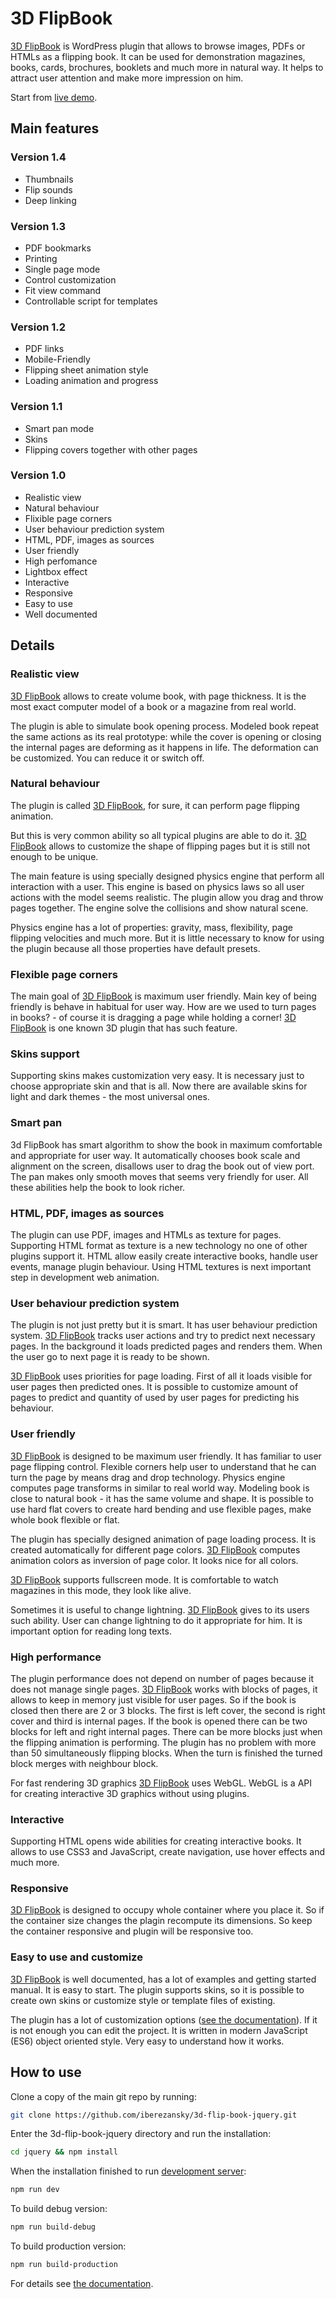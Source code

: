 <h1>3D FlipBook</h1>

<p>
  <a href="http://3dflipbook.iberezansky.net/">3D FlipBook</a> is WordPress plugin that allows to browse images, PDFs or HTMLs as a flipping book.
  It can be used for demonstration magazines, books, cards, brochures, booklets and much more in natural way.
  It helps to attract user attention and make more impression on him.
</p>

<div class="center">
  <p>
    Start from <a href="http://3dflipbook.iberezansky.net/">live demo</a>.
  </p>
</div>

<h2>Main features</h2>

<h3>Version 1.4</h3>
<ul>
  <li>Thumbnails</li>
  <li>Flip sounds</li>
  <li>Deep linking</li>
</ul>

<h3>Version 1.3</h3>
<ul>
  <li>PDF bookmarks</li>
  <li>Printing</li>
  <li>Single page mode</li>
  <li>Control customization</li>
  <li>Fit view command</li>
  <li>Controllable script for templates</li>
</ul>

<h3>Version 1.2</h3>
<ul>
  <li>PDF links</li>
  <li>Mobile-Friendly</li>
  <li>Flipping sheet animation style</li>
  <li>Loading animation and progress</li>
</ul>

<h3>Version 1.1</h3>
<ul>
  <li>Smart pan mode</li>
  <li>Skins</li>
  <li>Flipping covers together with other pages</li>
</ul>

<h3>Version 1.0</h3>
<ul>
  <li>Realistic view</li>
  <li>Natural behaviour</li>
  <li>Flixible page corners</li>
  <li>User behaviour prediction system</li>
  <li>HTML, PDF, images as sources</li>
  <li>User friendly</li>
  <li>High perfomance</li>
  <li>Lightbox effect</li>
  <li>Interactive</li>
  <li>Responsive</li>
  <li>Easy to use</li>
  <li>Well documented</li>
</ul>


<h2>Details</h2>

<h3>Realistic view</h3>
<p>
  <a href="http://3dflipbook.iberezansky.net/">3D FlipBook</a> allows to create volume book, with page thickness. It is the most exact computer model of a book or a magazine from real world.
</p>
<p>
  The plugin is able to simulate book opening process.
  Modeled book repeat the same actions as its real prototype:
    while the cover is opening or closing the internal pages are deforming as it happens in life.
  The deformation can be customized. You can reduce it or switch off.
</p>

<h3>Natural behaviour</h3>
<p>
  The plugin is called <a href="http://3dflipbook.iberezansky.net/">3D FlipBook</a>, for sure, it can perform page flipping animation.
</p>
<p>
  But this is very common ability so all typical plugins are able to do it.
  <a href="http://3dflipbook.iberezansky.net/">3D FlipBook</a> allows to customize the shape of flipping pages but it is still not enough to be unique.
</p>
<p>
  The main feature is using specially designed physics engine that perform all interaction with a user.
  This engine is based on physics laws so all user actions with the model seems realistic.
  The plugin allow you drag and throw pages together. The engine solve the collisions and show natural scene.
</p>
<p>
  Physics engine has a lot of properties: gravity, mass, flexibility, page flipping velocities and much more.
  But it is little necessary to know for using the plugin because all those properties have default presets.
</p>

<h3>Flexible page corners</h3>
<p>
  The main goal of <a href="http://3dflipbook.iberezansky.net/">3D FlipBook</a> is maximum user friendly. Main key of being friendly is behave in habitual for user way.
  How are we used to turn pages in books? - of course it is dragging a page while holding a corner!
  <a href="http://3dflipbook.iberezansky.net/">3D FlipBook</a> is one known 3D plugin that has such feature.
</p>

<h3>Skins support</h3>
<p>
  Supporting skins makes customization very easy. It is necessary just to choose appropriate skin and that is all.
  Now there are available skins for light and dark themes - the most universal ones.
</p>

<h3>Smart pan</h3>
<p>
  3d FlipBook has smart algorithm to show the book in maximum comfortable and appropriate for user way.
  It automatically chooses book scale and alignment on the screen, disallows user to drag the book out of view port.
  The pan makes only smooth moves that seems very friendly for user. All these abilities help the book to look richer.
</p>

<h3>HTML, PDF, images as sources</h3>
<p>
  The plugin can use PDF, images and HTMLs as texture for pages. Supporting HTML format as texture is a new technology no one of other plugins support it.
  HTML allow easily create interactive books, handle user events, manage plugin behaviour. Using HTML textures is next important step in development web animation.
</p>

<h3>User behaviour prediction system</h3>
<p>
  The plugin is not just pretty but it is smart. It has user behaviour prediction system.
  <a href="http://3dflipbook.iberezansky.net/">3D FlipBook</a> tracks user actions and try to predict next necessary pages.
  In the background it loads predicted pages and renders them. When the user go to next page it is ready to be shown.
</p>
<p>
  <a href="http://3dflipbook.iberezansky.net/">3D FlipBook</a> uses priorities for page loading. First of all it loads visible for user pages then predicted ones.
  It is possible to customize amount of pages to predict and quantity of used by user pages for predicting his behaviour.
</p>

<h3>User friendly</h3>
<p>
  <a href="http://3dflipbook.iberezansky.net/">3D FlipBook</a> is designed to be maximum user friendly. It has familiar to user page flipping control.
  Flexible corners help user to understand that he can turn the page by means drag and drop technology.
  Physics engine computes page transforms in similar to real world way.
  Modeling book is close to natural book - it has the same volume and shape.
  It is possible to use hard flat covers to create hard bending and use flexible pages, make whole book flexible or flat.
</p>
<p>
  The plugin has specially designed animation of page loading process.
  It is created automatically for different page colors.
  <a href="http://3dflipbook.iberezansky.net/">3D FlipBook</a> computes animation colors as inversion of page color.
  It looks nice for all colors.
</p>
<p>
  <a href="http://3dflipbook.iberezansky.net/">3D FlipBook</a> supports fullscreen mode. It is comfortable to watch magazines in this mode, they look like alive.
</p>
<p>
  Sometimes it is useful to change lightning. <a href="http://3dflipbook.iberezansky.net/">3D FlipBook</a> gives to its users such ability.
  User can change lightning to do it appropriate for him. It is important option for reading long texts.
</p>

<h3>High performance</h3>
<p>
  The plugin performance does not depend on number of pages because it does not manage single pages.
  <a href="http://3dflipbook.iberezansky.net/">3D FlipBook</a> works with blocks of pages, it allows to keep in memory just visible for user pages.
  So if the book is closed then there are 2 or 3 blocks.
  The first is left cover, the second is right cover and third is internal pages.
  If the book is opened there can be two blocks for left and right internal pages.
  There can be more blocks just when the flipping animation is performing.
  The plugin has no problem with more than 50 simultaneously flipping blocks.
  When the turn is finished the turned block merges with neighbour block.
</p>
<p>
  For fast rendering 3D graphics <a href="http://3dflipbook.iberezansky.net/">3D FlipBook</a> uses WebGL. WebGL is a API for creating interactive 3D graphics without using plugins.
</p>

<h3>Interactive</h3>
<p>
  Supporting HTML opens wide abilities for creating interactive books.
  It allows to use CSS3 and JavaScript, create navigation, use hover effects and much more.
</p>


<h3>Responsive</h3>
<p>
  <a href="http://3dflipbook.iberezansky.net/">3D FlipBook</a> is designed to occupy whole container where you place it. So if the container size changes the plagin recompute its dimensions.
  So keep the container responsive and plugin will be responsive too.
</p>

<h3>Easy to use and customize</h3>
<p>
  <a href="http://3dflipbook.iberezansky.net/">3D FlipBook</a> is well documented, has a lot of examples and getting started manual. It is easy to start.
  The plugin supports skins, so it is possible to create own skins or customize style or template files of existing.
</p>
<p>
  The plugin has a lot of customization options (<a href="http://3dflipbook.iberezansky.net/documentation#properties">see the documentation</a>).
  If it is not enough you can edit the project. It is written in modern JavaScript (ES6) object oriented style. Very easy to understand how it works.
</p>

<h2>How to use</h2>

Clone a copy of the main git repo by running:
```bash
git clone https://github.com/iberezansky/3d-flip-book-jquery.git
```

Enter the 3d-flip-book-jquery directory and run the installation:
```bash
cd jquery && npm install
```

When the installation finished to run <a href="http://localhost:8080/">development server</a>:
```bash
npm run dev
```

To build debug version:

```bash
npm run build-debug
```

To build production version:
```bash
npm run build-production
```

<p>
  For details see <a href="http://3dflipbook.iberezansky.net/documentation">the documentation</a>.
</p>
